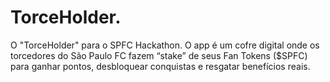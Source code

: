 # TorceHolder.
O "TorceHolder" para o SPFC Hackathon. O app é um cofre digital onde os torcedores do São Paulo FC fazem “stake” de seus Fan Tokens ($SPFC) para ganhar pontos, desbloquear conquistas e resgatar benefícios reais.
